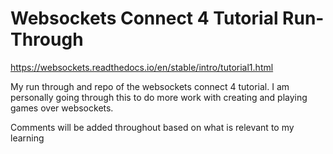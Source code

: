 # Websockets Connect 4 Tutorial Run-Through
https://websockets.readthedocs.io/en/stable/intro/tutorial1.html

My run through and repo of the websockets connect 4 tutorial.
I am personally going through this to do more work with creating and playing games
over websockets.

Comments will be added throughout based on what is relevant to my learning
